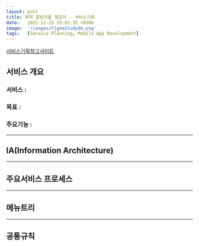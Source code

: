 ```yaml
---
layout: post
title: 복약 알림어플 챙김이 - 서비스기획
date:   2021-12-25 15:01:35 +0300
image:  '/images/FigmaStudy06.png'
tags:   [Service Planning, Mobile App Development]
---
```


[서비스기획참고사이트](https://smkdir.tistory.com/3)

## 서비스 개요 <br/>
### 서비스 : 

### 목표 : 

### 주요기능 : 

___

## IA(Information Architecture) <br/>

___

## 주요서비스 프로세스

___

## 메뉴트리

___

## 공통규칙



